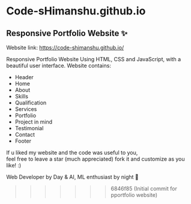 
# Code-sHimanshu.github.io

## Responsive Portfolio Website ✨

Website link: https://code-shimanshu.github.io/

Responsive Portfolio Website Using HTML, CSS and JavaScript, with a beautiful user interface. 
Website contains: 
- Header 
- Home
- About
- Skills
- Qualification
- Services
- Portfolio
- Project in mind
- Testimonial
- Contact
- Footer 

If u liked my website and the code was useful to you, <br>
feel free to leave a star (much appreciated) fork it and customize as you like! :)

Web Developer by Day & AI, ML enthusiast by night 🙌
>>>>>>> 6846f85 (Initial commit for pportfolio website)
